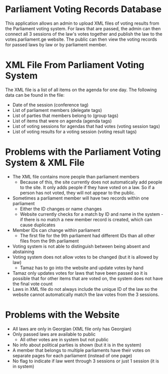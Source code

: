 # Parliament Voting Records Database
This application allows an admin to upload XML files of voting results from the Parliament voting system. For laws that are passed, the admin can then connect all 3 sessions of the law's votes together and publish the law to the votes.parliament.ge website. The public can then view the voting records for passed laws by law or by parliament member.

# XML File From Parliament Voting System
The XML file is a list of all items on the agenda for one day. The following data can be found in the file:
* Date of the session (conference tag)
* List of parliament members (delegate tags)
* List of parties that members belong to (group tags)
* List of items that were on agenda (agenda tags)
* List of voting sessions for agendas that had votes (voting session tags)
* List of voting results for a voting session (voting result tags)

# Problems with the Parliament Voting System & XML File 
* The XML file contains more people than parliament members 
  * Because of this, the site currently does not automatically add people to the site. It only adds people if they have voted on a law. So if a person has not voted, they will not appear to the public.
* Sometimes a parliament member will have two records within one parliament
  * Either the ID changes or name changes
  * Website currently checks for a match by ID and name in the system - if there is no match a new member record is created, which can cause duplicates
* Member IDs can change within parliament
  * The first file for the 9th parliament had different IDs than all other files from the 9th parliament
* Voting system is not able to distinguish between being absent and abstaining
* Voting system does not allow votes to be changed (but it is allowed by law)
  * Tamaz has to go into the website and update votes by hand
* Tamaz only updates votes for laws that have been passed so it is possible that for other items that are voted on, the system does not have the final vote count
* Laws in XML file do not always include the unique ID of the law so the website cannot automatically match the law votes from the 3 sessions.

# Problems with the Website
* All laws are only in Georgian (XML file only has Georgian)
* Only passed laws are available to public 
  * All other votes are in system but not public
* No info about political parties is shown (but it is in the system)
* A member that belongs to multiple parliaments have their votes on separate pages for each parliament (instead of one page)
* No flag to indicate if law went through 3 sessions or just 1 session (it is in system)

